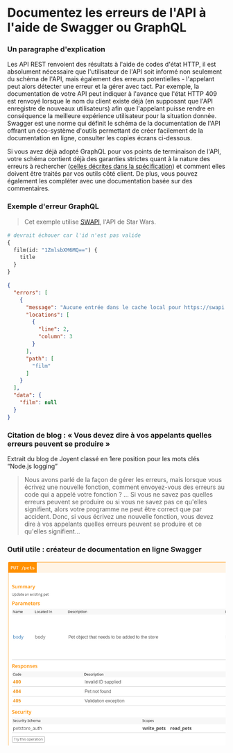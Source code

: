 # Documentez les erreurs de l'API à l'aide de Swagger ou GraphQL

### Un paragraphe d'explication

Les API REST renvoient des résultats à l'aide de codes d'état HTTP, il est absolument nécessaire que l'utilisateur de l'API soit informé non seulement du schéma de l'API, mais également des erreurs potentielles - l'appelant peut alors détecter une erreur et la gérer avec tact. Par exemple, la documentation de votre API peut indiquer à l'avance que l'état HTTP 409 est renvoyé lorsque le nom du client existe déjà (en supposant que l'API enregistre de nouveaux utilisateurs) afin que l'appelant puisse rendre en conséquence la meilleure expérience utilisateur pour la situation donnée. Swagger est une norme qui définit le schéma de la documentation de l'API offrant un éco-système d'outils permettant de créer facilement de la documentation en ligne, consulter les copies écrans ci-dessous.

Si vous avez déjà adopté GraphQL pour vos points de terminaison de l'API, votre schéma contient déjà des garanties strictes quant à la nature des erreurs à rechercher ([celles décrites dans la spécification](https://facebook.github.io/graphql/June2018/#sec-Errors)) et comment elles doivent être traités par vos outils côté client. De plus, vous pouvez également les compléter avec une documentation basée sur des commentaires.

### Exemple d'erreur GraphQL

> Cet exemple utilise [SWAPI](https://graphql.org/swapi-graphql), l'API de Star Wars.

```graphql
# devrait échouer car l'id n'est pas valide
{
  film(id: "1ZmlsbXM6MQ==") {
    title
  }
}
```

```json
{
  "errors": [
    {
      "message": "Aucune entrée dans le cache local pour https://swapi.co/api/films/.../",
      "locations": [
        {
          "line": 2,
          "column": 3
        }
      ],
      "path": [
        "film"
      ]
    }
  ],
  "data": {
    "film": null
  }
}
```

### Citation de blog : « Vous devez dire à vos appelants quelles erreurs peuvent se produire »

Extrait du blog de Joyent classé en 1ere position pour les mots clés “Node.js logging”

 > Nous avons parlé de la façon de gérer les erreurs, mais lorsque vous écrivez une nouvelle fonction, comment envoyez-vous des erreurs au code qui a appelé votre fonction ? … Si vous ne savez pas quelles erreurs peuvent se produire ou si vous ne savez pas ce qu'elles signifient, alors votre programme ne peut être correct que par accident. Donc, si vous écrivez une nouvelle fonction, vous devez dire à vos appelants quelles erreurs peuvent se produire et ce qu'elles signifient…

### Outil utile : créateur de documentation en ligne Swagger

![Schéma d'API Swagger](https://github.com/goldbergyoni/nodebestpractices/blob/master/assets/images/swaggerDoc.png "Gestion des erreurs de l'API")
